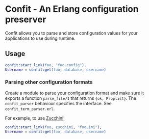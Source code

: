 Confit - An Erlang configuration preserver
==========================================

Confit allows you to parse and store configuration values for your
applications to use during runtime.

Usage
-----

```erlang
confit:start_link(foo, "foo.config"),
Username = confit:get(foo, database, username)
```

### Parsing other configuration formats

Create a module to parse your configuration format and make sure it exports
a function `parse_file/1` that returns `{ok, Proplist}`. The `confit_parser`
behaviour specifies the interface. See `confit_term_parser.erl`.

For example, to use [Zucchini](https://github.com/devinus/zucchini):

```erlang
confit:start_link(foo, zucchini, "foo.ini"),
Username = confit:get(foo, database, username)
```
